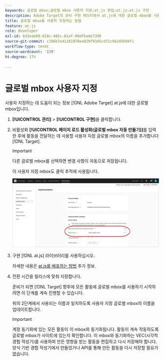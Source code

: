 ```yaml
---
keywords: 글로벌 mbox;글로벌 mbox 사용자 지정;at.js 편집;at.js;at.js 구현
description: Adobe Target의 관리 구현 페이지에서 at.js에 대한 글로벌 mbox를 사용자 지정하는 방법을 알아봅니다.
title: 글로벌 mbox를 사용자 지정하는 방법
feature: at.js
role: Developer
exl-id: 6d3eab89-818c-405c-81af-90dfbede7390
source-git-commit: c196b7e41101978ee029f93d5cd71c9b2d5b99f1
workflow-type: tm+mt
source-wordcount: '229'
ht-degree: 17%

---
```


# 글로벌 mbox 사용자 지정

사용자 지정하는 데 도움이 되는 정보 [!DNL Adobe Target] at.js에 대한 글로벌 mbox입니다.

1. **[!UICONTROL 관리]** > **[!UICONTROL 구현]**&#x200B;을 클릭합니다.

1. 비활성화 **[!UICONTROL 페이지 로드 활성화(글로벌 mbox 자동 만들기)]**&#x200B;를 입력한 후에 활동을 전달하는 데 사용할 사용자 지정 글로벌 mbox의 이름을 추가합니다 [!DNL Target].

   >[!IMPORTANT]
   >
   >다른 글로벌 mbox를 선택하면 변경 사항이 자동으로 저장됩니다.

   이 사용자 지정 mbox도 클릭 추적에 사용됩니다.

   ![custom-global-mbox](/help/main/c-implementing-target/c-implementing-target-for-client-side-web/t-mbox-download/c-understanding-global-mbox/assets/custom-global-mbox.png)

1. 구현 [!DNL at.js] 라이브러리를 사용하십시오.

   자세한 내용은 [at.js를 배포하는 방법](https://developer.adobe.com/target/implement/client-side/atjs/how-to-deployatjs/how-to-deployatjs/) 추가 정보.

1. 전환 시간을 릴리스에 맞춰 지정합니다.

   준비가 되면 [!DNL Target] 향후에 모든 활동에 글로벌 mbox를 사용하기 시작하려면 이 단계를 계속 진행할 수 있습니다.

   위의 2단계에서 사용되는 이름과 일치하도록 사용자 지정 글로벌 mbox의 이름을 업데이트합니다.

   >[!IMPORTANT]
   >
   >계정 동기화에 있는 모든 활동이 이 mbox와 동기화됩니다. 활동이 계속 작동하도록 글로벌 mbox가 사이트에 있는지 확인합니다. 이 mbox와 동기화하는 VEC(시각적 경험 작성기)를 사용하여 만든 영향을 받는 활동을 편집하고 다시 저장해야 합니다. 양식 기반 경험 작성기에서 만들었거나 API를 통해 만든 활동을 다시 저장할 필요가 없습니다.

